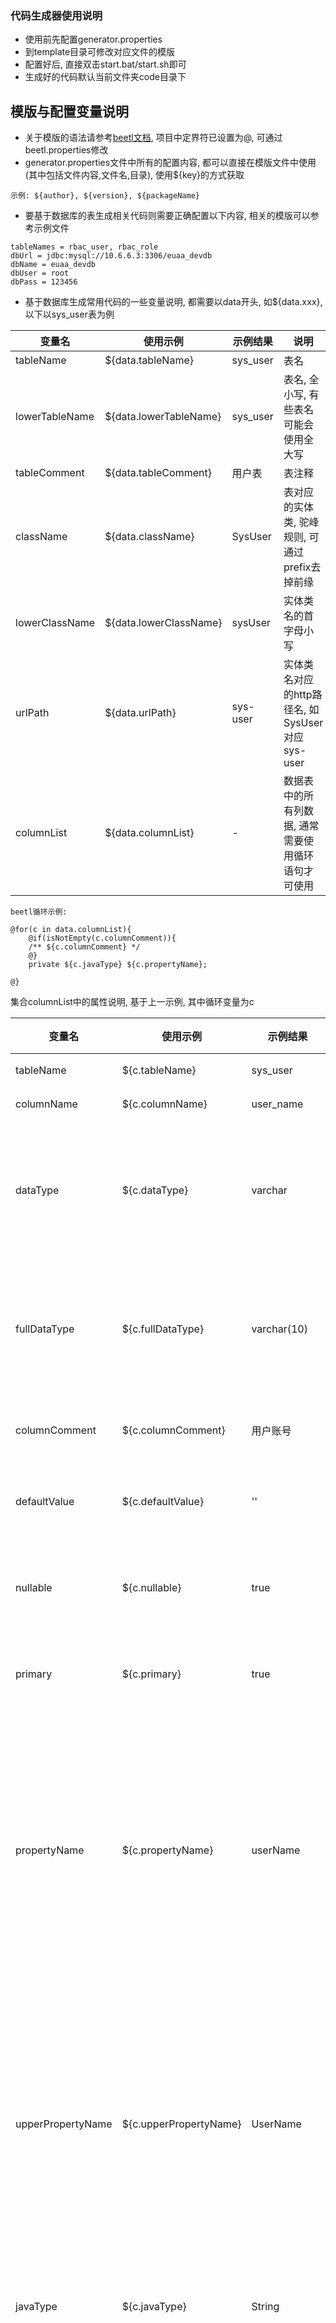 ### 代码生成器使用说明

* 使用前先配置generator.properties
* 到template目录可修改对应文件的模版
* 配置好后, 直接双击start.bat/start.sh即可
* 生成好的代码默认当前文件夹code目录下


## 模版与配置变量说明

- 关于模版的语法请参考[beetl文档](http://ibeetl.com/guide/#/beetl/), 项目中定界符已设置为@, 可通过beetl.properties修改
- generator.properties文件中所有的配置内容, 都可以直接在模版文件中使用(其中包括文件内容,文件名,目录), 使用${key}的方式获取
```
示例: ${author}, ${version}, ${packageName}
```
- 要基于数据库的表生成相关代码则需要正确配置以下内容, 相关的模版可以参考示例文件
```
tableNames = rbac_user, rbac_role
dbUrl = jdbc:mysql://10.6.6.3:3306/euaa_devdb
dbName = euaa_devdb
dbUser = root
dbPass = 123456
```
- 基于数据库生成常用代码的一些变量说明, 都需要以data开头, 如${data.xxx}, 以下以sys_user表为例

变量名 | 使用示例 |示例结果| 说明|
---|---|---|---|
tableName| ${data.tableName} | sys_user | 表名 |
lowerTableName| ${data.lowerTableName} | sys_user | 表名, 全小写, 有些表名可能会使用全大写 |
tableComment| ${data.tableComment} | 用户表 | 表注释 |
className| ${data.className} | SysUser | 表对应的实体类, 驼峰规则, 可通过prefix去掉前缘 |
lowerClassName| ${data.lowerClassName} | sysUser | 实体类名的首字母小写 |
urlPath| ${data.urlPath} | sys-user | 实体类名对应的http路径名, 如SysUser对应sys-user |
columnList| ${data.columnList} | - | 数据表中的所有列数据, 通常需要使用循环语句才可使用 |

```
beetl循环示例:

@for(c in data.columnList){
    @if(isNotEmpty(c.columnComment)){
    /** ${c.columnComment} */
    @}
    private ${c.javaType} ${c.propertyName};

@}
```

集合columnList中的属性说明, 基于上一示例, 其中循环变量为c

变量名 | 使用示例 |示例结果| 说明|
---|---|---|---|
tableName| ${c.tableName} | sys_user | 表名 |
columnName| ${c.columnName} | user_name | 列名 |
dataType| ${c.dataType} | varchar | 列在数据库中的类型 |
fullDataType| ${c.fullDataType} | varchar(10) | 列在数据库中的类型 |
columnComment| ${c.columnComment} | 用户账号 | 列的注释 |
defaultValue| ${c.defaultValue} | '' | 列的默认值 |
nullable| ${c.nullable} | true | 是否可以为空 |
primary| ${c.primary} | true | 是否是主健 |
propertyName| ${c.propertyName} | userName | 列对应的实体属性名, 驼峰规则, 首字母小写 |
upperPropertyName| ${c.upperPropertyName} | UserName | 列对应的实体属性名, 驼峰规则, 首字母大写 |
javaType| ${c.javaType} | String | 属性的java类型 |
baseJavaType| ${c.baseJavaType} | - | 属性的java类型对应的基本类型, 只有基本类型才会存在 |
fullJavaType| ${c.fullJavaType} | java.lang.String | 属性的java类型的全类名 |
